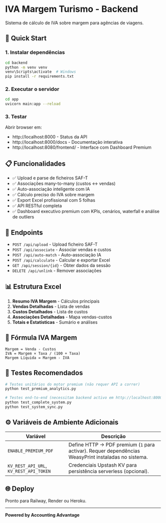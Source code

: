 # IVA Margem Turismo - Backend

Sistema de cálculo de IVA sobre margem para agências de viagens.

## 🚀 Quick Start

### 1. Instalar dependências

```bash
cd backend
python -m venv venv
venv\Scripts\activate  # Windows
pip install -r requirements.txt
```

### 2. Executar o servidor

```bash
cd app
uvicorn main:app --reload
```

### 3. Testar

Abrir browser em:
- http://localhost:8000 - Status da API
- http://localhost:8000/docs - Documentação interativa
- http://localhost:8080/frontend/ - Interface com Dashboard Premium

## 📋 Funcionalidades

- ✅ Upload e parse de ficheiros SAF-T
- ✅ Associações many-to-many (custos ↔ vendas)
- ✅ Auto-associação inteligente com IA
- ✅ Cálculo preciso do IVA sobre margem
- ✅ Export Excel profissional com 5 folhas
- ✅ API RESTful completa
- ✅ Dashboard executivo premium com KPIs, cenários, waterfall e análise de outliers

## 🔧 Endpoints

- `POST /api/upload` - Upload ficheiro SAF-T
- `POST /api/associate` - Associar vendas e custos
- `POST /api/auto-match` - Auto-associação IA
- `POST /api/calculate` - Calcular e exportar Excel
- `GET /api/session/{id}` - Obter dados da sessão
- `DELETE /api/unlink` - Remover associações

## 📊 Estrutura Excel

1. **Resumo IVA Margem** - Cálculos principais
2. **Vendas Detalhadas** - Lista de vendas
3. **Custos Detalhados** - Lista de custos  
4. **Associações Detalhadas** - Mapa vendas-custos
5. **Totais e Estatísticas** - Sumário e análises

## 🎯 Fórmula IVA Margem

```
Margem = Venda - Custos
IVA = Margem × Taxa / (100 + Taxa)
Margem Líquida = Margem - IVA
```

## 🧪 Testes Recomendados

```bash
# Testes unitários do motor premium (não requer API a correr)
python test_premium_analytics.py

# Testes end-to-end (necessitam backend activo em http://localhost:8000)
python test_complete_system.py
python test_system_sync.py
```

## ⚙️ Variáveis de Ambiente Adicionais

| Variável | Descrição |
| --- | --- |
| `ENABLE_PREMIUM_PDF` | Define HTTP → PDF premium (`1` para activar). Requer dependências WeasyPrint instaladas no sistema. |
| `KV_REST_API_URL`, `KV_REST_API_TOKEN` | Credenciais Upstash KV para persistência serverless (opcional). |

## 🌐 Deploy

Pronto para Railway, Render ou Heroku.

---

**Powered by Accounting Advantage**
